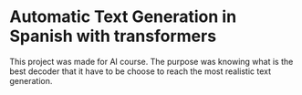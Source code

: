 # Automatic Text Generation in Spanish with transformers

This project was made for AI course. The purpose was knowing what is the best decoder that it have to be choose to reach the most realistic text generation.

